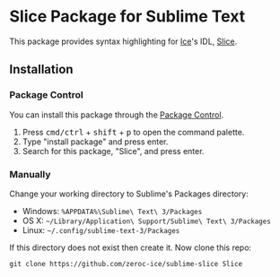 # Slice Package for Sublime Text

This package provides syntax highlighting for [Ice](https://github.com/zeroc-ice/ice)'s IDL, [Slice](https://doc.zeroc.com/display/Ice/The+Slice+Language).

## Installation

### Package Control

You can install this package through the [Package Control](https://packagecontrol.io/installation).

1. Press <kbd>cmd/ctrl</kbd> + <kbd>shift</kbd> + <kbd>p</kbd> to open the command palette.
2. Type "install package" and press enter.
3. Search for this package, "Slice", and press enter.

### Manually

Change your working directory to Sublime's Packages directory:
* Windows: `%APPDATA%\Sublime\ Text\ 3/Packages`
* OS X: `~/Library/Application\ Support/Sublime\ Text\ 3/Packages`
* Linux: `~/.config/sublime-text-3/Packages`

If this directory does not exist then create it. Now clone this repo:

```
git clone https://github.com/zeroc-ice/sublime-slice Slice
```

